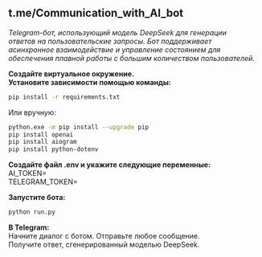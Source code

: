 ## t.me/Communication_with_AI_bot  ##

*Telegram-бот, использующий модель DeepSeek для генерации  
ответов на пользовательские запросы. Бот поддерживает  
асинхронное взаимодействие и управление состоянием для  
обеспечения плавной работы с большим количеством пользователей.*

**Создайте виртуальное окружение.  
Установите зависимости помощью команды:**
```bash
pip install -r requirements.txt
```
Или вручную:
```bash
python.exe -m pip install --upgrade pip
pip install openai 
pip install aiogram
pip install python-dotenv 
```
**Создайте файл .env и укажите следующие переменные:**  
AI_TOKEN=  
TELEGRAM_TOKEN=

**Запустите бота:**
```bash
python run.py
```

**В Telegram:**  
Начните диалог с ботом. Отправьте любое сообщение.  
Получите ответ, сгенерированный моделью DeepSeek.